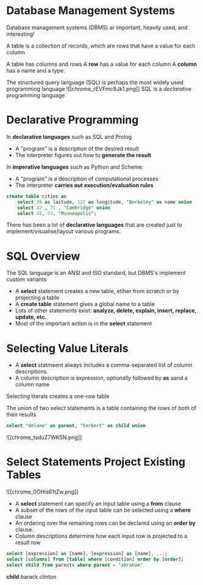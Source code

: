 # Database Management Systems
Database management systems (DBMS) ar important, heavily used, and interesting!

A table is a collection of records, which are rows that have a value for each column

A table has columns and rows
A **row** has a value for each column
A **column** has a name and a type.

The structured query language (SQL) is perhaps the most widely used programming language
![[chrome_rEVFmc8Jk1.png]]
SQL is a *declarative* programming language

# Declarative Programming
In **declarative languages** such as SQL and Prolog
- A "program" is a description of the desired result
- The interpreter figures out how to **generate the result**

In **imperative languages** such as Python and Scheme:
- A "program" is a description of computational processes
- The interpreter **carries out execution/evaluation rules**

```Sql
create table cities as
	select 38 as laitude, 122 as longitude, "Berkeley" as name union
	select 42 , 71 , "Cambridge" union
	select 45, 93, "Minneapolis";
```

There has been a lot of **declarative languages** that are created just to implement/visualise/layout various programs. 

# SQL Overview

The SQL language is an ANSI and ISO standard, but DBMS's implement custom variants
- A **select** statement creates a new table, etiher from scratch or by projecting a table
- A **create table** statement gives a global name to a table
- Lots of other statements exist: **analyze, delete, explain, insert, replace, update, etc.** 
- Most of the important action is in the **select** statement

# Selecting Value Literals
- A **select** statmeent always includes a comma-separated list of column descriptions
- A column description is expression, optionally followed by **as** aand a column name

Selecting literals creates a one-row table

The union of two select statements is a table containing the rows of both of their results

```sql
select "delano" as parent, "herbert" as child union
```
![[chrome_tsduZ7WK5N.png]]

# Select Statements Project  Existing Tables
![[chrome_0OHis61tZw.png]]
- A **select** statement can specify an input table using a **from** clause
- A subset of the rows of the input table can be selected using a **where** clause
- An ordering over the remaining rows can be declared using an **order by** clause.
- Column descriptions determine how each input row is projected to a result row
```sql
select [expression] as [name], [expression] as [name], ...;
select [columns] from [table] where [condition] order by [order];
select child from parents where parent = "abraham"
```

**child**
barack 
clinton
